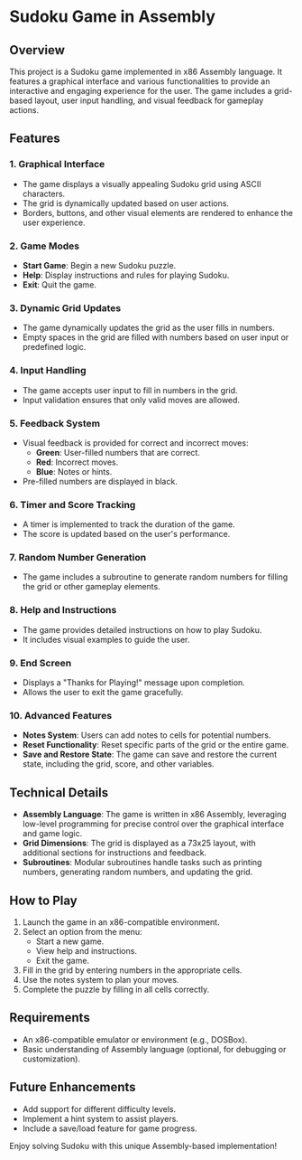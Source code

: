 # Sudoku Game in Assembly

## Overview
This project is a Sudoku game implemented in x86 Assembly language. It features a graphical interface and various functionalities to provide an interactive and engaging experience for the user. The game includes a grid-based layout, user input handling, and visual feedback for gameplay actions.

## Features

### 1. **Graphical Interface**
   - The game displays a visually appealing Sudoku grid using ASCII characters.
   - The grid is dynamically updated based on user actions.
   - Borders, buttons, and other visual elements are rendered to enhance the user experience.

### 2. **Game Modes**
   - **Start Game**: Begin a new Sudoku puzzle.
   - **Help**: Display instructions and rules for playing Sudoku.
   - **Exit**: Quit the game.

### 3. **Dynamic Grid Updates**
   - The game dynamically updates the grid as the user fills in numbers.
   - Empty spaces in the grid are filled with numbers based on user input or predefined logic.

### 4. **Input Handling**
   - The game accepts user input to fill in numbers in the grid.
   - Input validation ensures that only valid moves are allowed.

### 5. **Feedback System**
   - Visual feedback is provided for correct and incorrect moves:
     - **Green**: User-filled numbers that are correct.
     - **Red**: Incorrect moves.
     - **Blue**: Notes or hints.
   - Pre-filled numbers are displayed in black.

### 6. **Timer and Score Tracking**
   - A timer is implemented to track the duration of the game.
   - The score is updated based on the user's performance.

### 7. **Random Number Generation**
   - The game includes a subroutine to generate random numbers for filling the grid or other gameplay elements.

### 8. **Help and Instructions**
   - The game provides detailed instructions on how to play Sudoku.
   - It includes visual examples to guide the user.

### 9. **End Screen**
   - Displays a "Thanks for Playing!" message upon completion.
   - Allows the user to exit the game gracefully.

### 10. **Advanced Features**
   - **Notes System**: Users can add notes to cells for potential numbers.
   - **Reset Functionality**: Reset specific parts of the grid or the entire game.
   - **Save and Restore State**: The game can save and restore the current state, including the grid, score, and other variables.

## Technical Details
- **Assembly Language**: The game is written in x86 Assembly, leveraging low-level programming for precise control over the graphical interface and game logic.
- **Grid Dimensions**: The grid is displayed as a 73x25 layout, with additional sections for instructions and feedback.
- **Subroutines**: Modular subroutines handle tasks such as printing numbers, generating random numbers, and updating the grid.

## How to Play
1. Launch the game in an x86-compatible environment.
2. Select an option from the menu:
   - Start a new game.
   - View help and instructions.
   - Exit the game.
3. Fill in the grid by entering numbers in the appropriate cells.
4. Use the notes system to plan your moves.
5. Complete the puzzle by filling in all cells correctly.

## Requirements
- An x86-compatible emulator or environment (e.g., DOSBox).
- Basic understanding of Assembly language (optional, for debugging or customization).

## Future Enhancements
- Add support for different difficulty levels.
- Implement a hint system to assist players.
- Include a save/load feature for game progress.

Enjoy solving Sudoku with this unique Assembly-based implementation!
